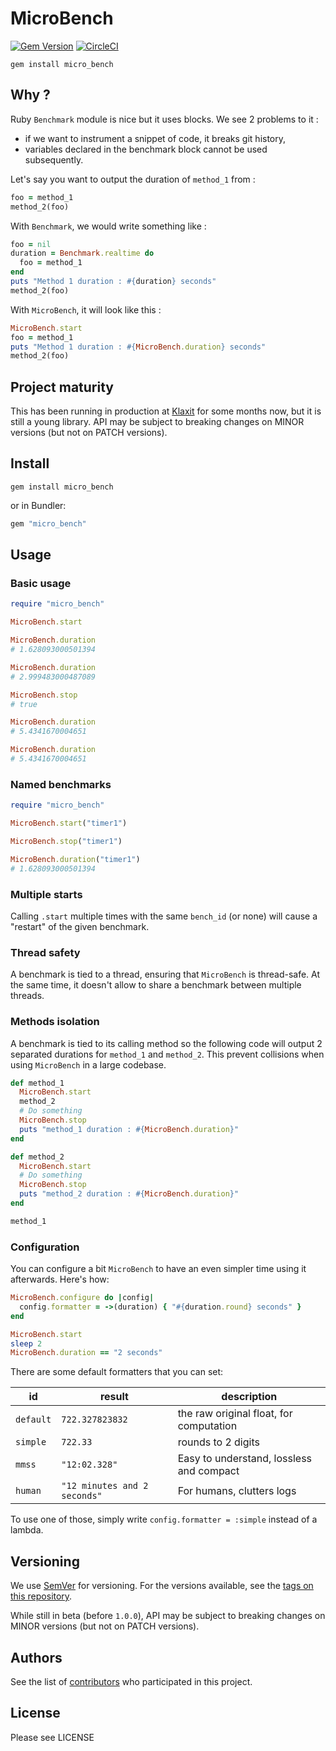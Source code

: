 
# MicroBench

[![Gem Version](https://badge.fury.io/rb/micro_bench.svg)](https://badge.fury.io/rb/micro_bench)
[![CircleCI](https://circleci.com/gh/klaxit/micro_bench.svg?style=shield)](https://circleci.com/gh/klaxit/micro_bench)

```
gem install micro_bench
```

## Why ?

Ruby `Benchmark` module is nice but it uses blocks. We see 2 problems to it :
- if we want to instrument a snippet of code, it breaks git history,
- variables declared in the benchmark block cannot be used subsequently.

Let's say you want to output the duration of `method_1` from :

```ruby
foo = method_1
method_2(foo)
```

With `Benchmark`, we would write something like :
```ruby
foo = nil
duration = Benchmark.realtime do
  foo = method_1
end
puts "Method 1 duration : #{duration} seconds"
method_2(foo)
```

With `MicroBench`, it will look like this :
```ruby
MicroBench.start
foo = method_1
puts "Method 1 duration : #{MicroBench.duration} seconds"
method_2(foo)
```

## Project maturity

This has been running in production at [Klaxit](https://www.klaxit.com) for some months now, but it is still a young library. API may be subject to breaking changes on MINOR versions (but not on PATCH versions).


## Install

```
gem install micro_bench
```

or in Bundler:
```ruby
gem "micro_bench"
```

## Usage

### Basic usage

```ruby
require "micro_bench"

MicroBench.start

MicroBench.duration
# 1.628093000501394

MicroBench.duration
# 2.999483000487089

MicroBench.stop
# true

MicroBench.duration
# 5.4341670004651

MicroBench.duration
# 5.4341670004651
```

### Named benchmarks

```ruby
require "micro_bench"

MicroBench.start("timer1")

MicroBench.stop("timer1")

MicroBench.duration("timer1")
# 1.628093000501394
```

### Multiple starts

Calling `.start` multiple times with the same `bench_id` (or none) will cause a "restart" of the given benchmark.

### Thread safety

A benchmark is tied to a thread, ensuring that `MicroBench` is thread-safe. At the same time, it doesn't allow to share a benchmark between multiple threads.

### Methods isolation

A benchmark is tied to its calling method so the following code will output 2 separated durations for `method_1` and `method_2`. This prevent collisions when using `MicroBench` in a large codebase.

```ruby
def method_1
  MicroBench.start
  method_2
  # Do something
  MicroBench.stop
  puts "method_1 duration : #{MicroBench.duration}"
end

def method_2
  MicroBench.start
  # Do something
  MicroBench.stop
  puts "method_2 duration : #{MicroBench.duration}"
end

method_1
```

### Configuration

You can configure a bit `MicroBench` to have an even simpler time using it afterwards. Here's how:

```ruby
MicroBench.configure do |config|
  config.formatter = ->(duration) { "#{duration.round} seconds" }
end

MicroBench.start
sleep 2
MicroBench.duration == "2 seconds"
```

There are some default formatters that you can set:

| id        | result                       | description                              |
| --------- | ---------------------------- | ---------------------------------------- |
| `default` | `722.327823832`              | the raw original float, for computation  |
| `simple`  | `722.33`                     | rounds to 2 digits                       |
| `mmss`    | `"12:02.328"`                | Easy to understand, lossless and compact |
| `human`   | `"12 minutes and 2 seconds"` | For humans, clutters logs                |

To use one of those, simply write `config.formatter = :simple` instead of a lambda.

## Versioning

We use [SemVer](http://semver.org/) for versioning. For the versions available, see the [tags on this repository](https://github.com/klaxit/micro_bench/tags).

While still in beta (before `1.0.0`), API may be subject to breaking changes on MINOR versions (but not on PATCH versions).

## Authors

See the list of [contributors](https://github.com/klaxit/micro_bench/contributors) who participated in this project.

## License

Please see LICENSE
